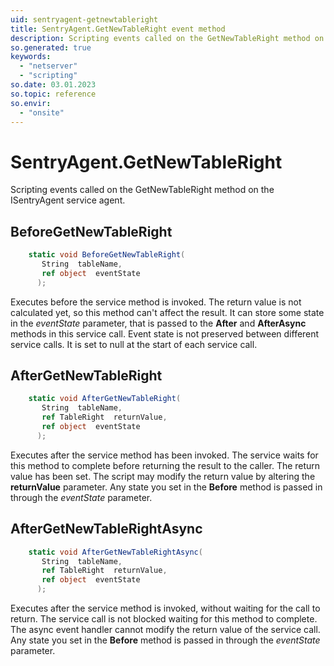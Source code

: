 ```yaml
---
uid: sentryagent-getnewtableright
title: SentryAgent.GetNewTableRight event method
description: Scripting events called on the GetNewTableRight method on the SentryAgent service agent.
so.generated: true
keywords:
  - "netserver"
  - "scripting"
so.date: 03.01.2023
so.topic: reference
so.envir:
  - "onsite"
---
```

# SentryAgent.GetNewTableRight

Scripting events called on the <see cref='M:SuperOffice.CRM.Services.ISentryAgent.GetNewTableRight'>GetNewTableRight</see> method on the <see cref='ISentryAgent'>ISentryAgent</see>  service agent.

## BeforeGetNewTableRight
```cs
    static void BeforeGetNewTableRight(
       String  tableName,
       ref object  eventState
      );
```
Executes before the service method is invoked.
The return value is not calculated yet, so this method can't affect the result.
It can store some state in the *eventState* parameter, that is passed to the **After** and **AfterAsync** methods in this service call.
Event state is not preserved between different service calls. It is set to null at the start of each service call.
## AfterGetNewTableRight
```cs
    static void AfterGetNewTableRight(
       String  tableName,
       ref TableRight  returnValue,
       ref object  eventState
      );
```
Executes after the service method has been invoked. The service waits for this method to complete before returning the result to the caller.
The return value has been set. The script may modify the return value by altering the **returnValue** parameter.
Any state you set in the **Before** method is passed in through the *eventState* parameter.
## AfterGetNewTableRightAsync
```cs
    static void AfterGetNewTableRightAsync(
       String  tableName,
       ref TableRight  returnValue,
       ref object  eventState
      );
```
Executes after the service method is invoked, without waiting for the call to return.
The service call is not blocked waiting for this method to complete.
The async event handler cannot modify the return value of the service call.
Any state you set in the **Before** method is passed in through the *eventState* parameter.

